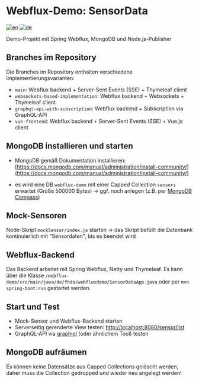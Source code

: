 # Webflux-Demo: SensorData
[![en](https://img.shields.io/badge/lang-en-red.svg)](README.md)
[![de](https://img.shields.io/badge/lang-de-green.svg)](#)

Demo-Projekt mit Spring Webflux, MongoDB und Node.js-Publisher

## Branches im Repository

Die Branches im Repository enthalten verschiedene Implementierungsvarianten:

* `main`: Webflux backend + Server-Sent Events (SSE) + Thymeleaf client
* `websockets-based-implementation`: Webflux backend + Websockets + Thymeleaf client
* `graphql-api-with-subscription`: Webflux backend + Subscription via GraphQL-API
* `vue-frontend`: Webflux backend + Server-Sent Events (SSE) + Vue.js client

## MongoDB installieren und starten

* MongoDB gemäß Dokumentation installieren: [https://docs.mongodb.com/manual/administration/install-community/](https://docs.mongodb.com/manual/administration/install-community/)

* es wird eine DB `webflux-demo` mit einer Capped Collection `sensors` erwartet (Größe 500000 Bytes) &rarr; ggf. noch anlegen (z.B. per [MongoDB Compass](https://www.mongodb.com/products/compass))

## Mock-Sensoren

Node-Skript `mockSensor/index.js` starten &rarr; das Skript befüllt die Datenbank kontinuierlich mit "Sensordaten", bis es beendet wird

## Webflux-Backend

Das Backend arbeitet mit Spring Webflux, Netty und Thymeleaf. Es kann über die Klasse `/webflux-demo/src/main/java/de/fhdo/webfluxdemo/SensorDataApp.java` oder per `mvn spring-boot:run` gestartet werden.

## Start und Test

* Mock-Sensor und Webflux-Backend starten
* Serverseitig gerenderte View testen: [http://localhost:8080/sensor/list](http://localhost:8080/sensor/list)
* GraphQL-API via [graphiql](https://github.com/graphql/graphiql) (oder ähnlichem Tool) testen

## MongoDB aufräumen

Es können keine Datensätze aus Capped Collections gelöscht werden, daher muss die Collection gedropped und wieder neu angelegt werden!
